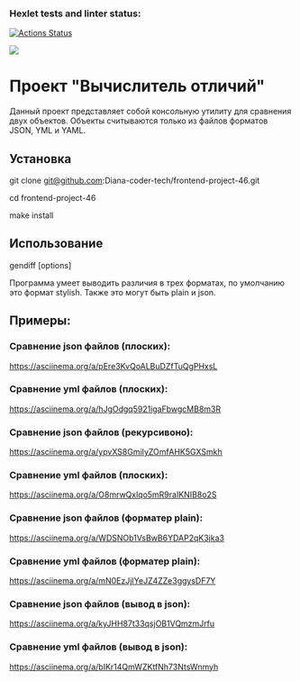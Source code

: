 ### Hexlet tests and linter status:
[![Actions Status](https://github.com/Diana-coder-tech/frontend-project-46/actions/workflows/hexlet-check.yml/badge.svg)](https://github.com/Diana-coder-tech/frontend-project-46/actions)

<a href="https://codeclimate.com/github/Diana-coder-tech/frontend-project-46/test_coverage"><img src="https://api.codeclimate.com/v1/badges/8a5df437d47fbde1c543/test_coverage" /></a>

# Проект "Вычислитель отличий"

Данный проект представляет собой консольную утилиту для сравнения двух объектов. Объекты считываются только из файлов форматов JSON, YML и YAML.

## Установка

git clone git@github.com:Diana-coder-tech/frontend-project-46.git

cd frontend-project-46

make install

## Использование

gendiff [options] <filepath1> <filepath2>

Программа умеет выводить различия в трех форматах, по умолчанию это формат stylish. Также это могут быть plain и json. 

## Примеры:

### Сравнение json файлов (плоских):

https://asciinema.org/a/pEre3KvQoALBuDZfTuQgPHxsL

### Сравнение yml файлов (плоских):

https://asciinema.org/a/hJgOdgq5921igaFbwgcMB8m3R

### Сравнение json файлов (рекурсивоно):

https://asciinema.org/a/ypvXS8GmiIyZOmfAHK5GXSmkh

### Сравнение yml файлов (плоских):

https://asciinema.org/a/O8mrwQxlqo5mR9raIKNIB8o2S

### Сравнение json файлов (форматер plain):

https://asciinema.org/a/WDSNOb1VsBwB6YDAP2qK3jka3

### Сравнение yml файлов (форматер plain):

https://asciinema.org/a/mN0EzJjIYeJZ4ZZe3ggysDF7Y

### Сравнение json файлов (вывод в json):

 https://asciinema.org/a/kyJHH87t33qsjOB1VQmzmJrfu

### Сравнение yml файлов (вывод в json):

 https://asciinema.org/a/bIKr14QmWZKtfNh73NtsWnmyh
